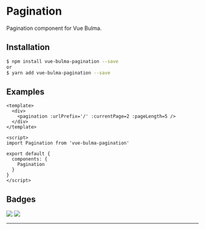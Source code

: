 # Pagination

Pagination component for Vue Bulma.

## Installation

```sh
$ npm install vue-bulma-pagination --save
or
$ yarn add vue-bulma-pagination --save
```

## Examples

```vue
<template>
  <div>
    <pagination :urlPrefix='/' :currentPage=2 :pageLength=5 /> 
  </div>
</template>

<script>
import Pagination from 'vue-bulma-pagination'

export default {
  components: {
    Pagination
  }
}
</script>
```


## Badges

![](https://img.shields.io/badge/license-MIT-blue.svg)
![](https://img.shields.io/badge/status-dev-yellow.svg)

---
